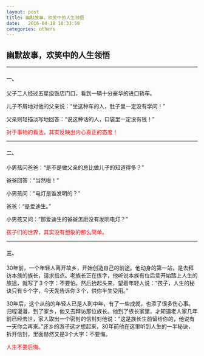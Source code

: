 ```yaml
---
layout: post
title: 幽默故事，欢笑中的人生领悟
date:   2016-04-18 10:33:58
categories: others
---
```


## 幽默故事，欢笑中的人生领悟
<hr>
<h4>一、</h4>

父子二人经过五星级饭店门口，看到一辆十分豪华的进口轿车。

儿子不屑地对他的父亲说：“坐这种车的人，肚子里一定没有学问！”

父亲则轻描淡写地回答：“说这种话的人，口袋里一定没有钱！”

<font color="red">对于事物的看法，其实反映出内心真正的态度！</font>

<hr>
<h4>二、</h4>

小男孩问爸爸：“是不是做父亲的总比做儿子的知道得多？”

爸爸回答：“当然啦！”　　

小男孩问：“电灯是谁发明的？”　

爸爸：“是爱迪生。”　

小男孩又问：“那爱迪生的爸爸怎麽没有发明电灯？”

<font color="red">孩子们的世界，其实没有想象的那么简单。</font>

<hr>
<h4>三、</h4>

30年前，一个年轻人离开故乡，开始创造自己的前途。他动身的第一站，是去拜访本族的族长，请求指点。老族长正在练字，他听说本族有位后辈开始踏上人生的旅途，就写了３个字：不要怕。然后抬起头来，望着年轻人说：“孩子，人生的秘诀只有６个字，今天先告诉你３个，供你半生受用。”

30年后，这个从前的年轻人已是人到中年，有了一些成就，也添了很多伤心事。归程漫漫，到了家乡，他又去拜访那位族长。他到了族长家里，才知道老人家几年前已经去世，家人取出一个密封的信封对他说：“这是族长生前留给你的，他说有一天你会再来。”还乡的游子这才想起来，30年前他在这里听到人生的一半秘诀，拆开信封，里面赫然又是3个大字：不要悔。

<font color="red">人生不要后悔。</font>